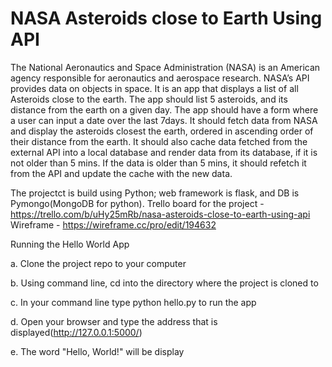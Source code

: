 # NASA Asteroids close to Earth Using API
The National Aeronautics and Space Administration (NASA) is an American agency
responsible for aeronautics and aerospace research. NASA’s API provides data on
objects in space. It is an app that displays a list of all Asteroids close to the earth.
The app should list 5 asteroids, and its distance from the earth on a given day. The
app should have a form where a user can input a date over the last 7days. It should
fetch data from NASA and display the asteroids closest the earth, ordered in
ascending order of their distance from the earth.
It should also cache data fetched from the external API into a local
database and render data from its database, if it is not
older than 5 mins. If the data is older than 5 mins, it should refetch it from the
API and update the cache with the new data.

The projectct is build using Python; web framework is flask, and DB is Pymongo(MongoDB for python). 
Trello board for the project - https://trello.com/b/uHy25mRb/nasa-asteroids-close-to-earth-using-api
Wireframe - https://wireframe.cc/pro/edit/194632


Running the Hello World App

a. Clone the project repo to your computer

b. Using command line, cd into the directory where the project is cloned to

c. In your command line type python hello.py to run the app

d. Open your browser and type the address that is displayed(http://127.0.0.1:5000/)

e. The word "Hello, World!" will be display
